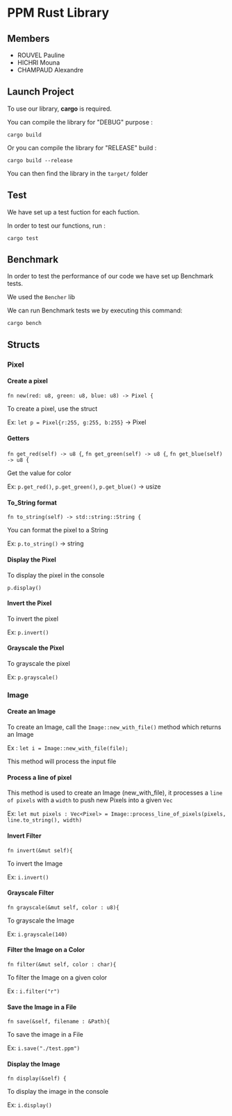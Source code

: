 # PPM Rust Library

## Members

* ROUVEL Pauline
* HICHRI Mouna
* CHAMPAUD Alexandre

## Launch Project

To use our library, **cargo** is required.

You can compile the library for "DEBUG" purpose :

`cargo build`

Or you can compile the library for "RELEASE" build :

`cargo build --release`

You can then find the library in the `target/` folder

## Test

We have set up a test fuction for each fuction.

In order to test our functions, run :

`cargo test `

## Benchmark 

In order to test the performance of our code we have set up Benchmark tests.

We used the `Bencher` lib

We can run Benchmark tests we by executing this command:

`cargo bench`


## Structs

### Pixel

#### Create a pixel

`fn new(red: u8, green: u8, blue: u8) -> Pixel {`

To create a pixel, use the struct

Ex: `let p = Pixel{r:255, g:255, b:255}` -> Pixel

#### Getters

`fn get_red(self) -> u8 {`, `fn get_green(self) -> u8 {`, `fn get_blue(self) -> u8 {`

Get the value for color

Ex: `p.get_red()`, `p.get_green()`, `p.get_blue()` -> usize

#### To_String format

`fn to_string(self) -> std::string::String {`

You can format the pixel to a String

Ex: `p.to_string()` -> string

#### Display the Pixel

To display the pixel in the console

`p.display()`

#### Invert the Pixel

To invert the pixel

Ex: `p.invert()`

#### Grayscale the Pixel

To grayscale the pixel

Ex: `p.grayscale()`

### Image

#### Create an Image

To create an Image, call the `Image::new_with_file()` method which returns an Image

Ex : `let i = Image::new_with_file(file);`

This method will process the input file

#### Process a line of pixel

This method is used to create an Image (new_with_file), it processes a `line of pixels` with a `width` to push new Pixels into a given `Vec`

Ex: `let mut pixels : Vec<Pixel> = Image::process_line_of_pixels(pixels, line.to_string(), width)`

#### Invert Filter

`fn invert(&mut self){`

To invert the Image

Ex: `i.invert()`

#### Grayscale Filter

`fn grayscale(&mut self, color : u8){`

To grayscale the Image

Ex: `i.grayscale(140)`

#### Filter the Image on a Color

`fn filter(&mut self, color : char){`

To filter the Image on a given color

Ex : `i.filter("r")`

#### Save the Image in a File

`fn save(&self, filename : &Path){`

To save the image in a File

Ex: `i.save("./test.ppm")`

#### Display the Image

`fn display(&self) {`

To display the image in the console

Ex: `i.display()`
